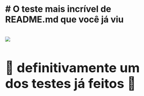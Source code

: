 <h1> # O teste mais incrível de README.md que você já viu <h1>
  
<img src="![olha só, uma badge] https://img.shields.io/badge/olha%20s%C3%B3%2Fuma%20badge]">

<div>
  <h2> 🚧 definitivamente um dos testes já feitos 🚧 <h2>
  <img scr="![palmas azuis com arco em cima](https://github.com/GuilhermeOMCosta/Jogo-aula-git/assets/171978434/5765fffe-6498-4b41-9bc5-7819e8e8a676)">
  <img scr="![imagem TESTE :0](https://github.com/GuilhermeOMCosta/Jogo-aula-git/assets/171978434/0de27671-88ad-4fb7-b2da-6b6f7cedb8e1)">
<div>
